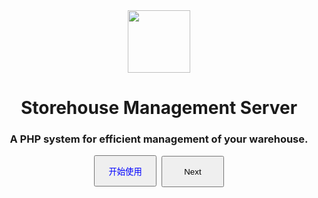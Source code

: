 <center><img src="https://s1.ax1x.com/2022/05/17/O4wwRK.jpg" width="100" height="100"></center>

<center><h1>Storehouse Management Server</h1></center>

<center><h3>A PHP system for efficient management of your warehouse.</h3></center>

<center><button style="width:100px;height:50px;color:blue;">开始使用</button>&nbsp;&nbsp;<button style="width:100px;height:50px;">Next</button></center>
